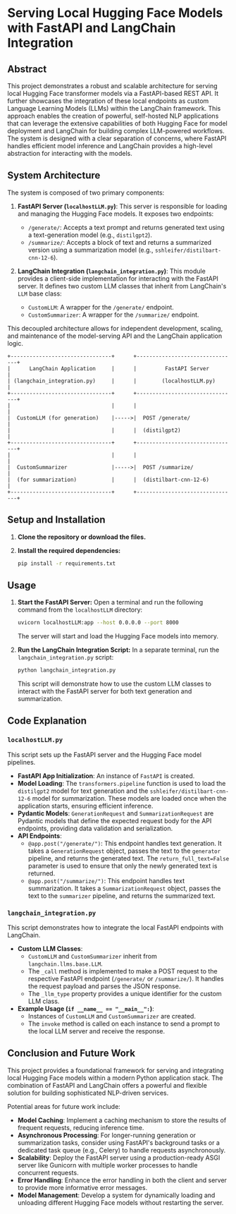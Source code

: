 # Serving Local Hugging Face Models with FastAPI and LangChain Integration

## Abstract

This project demonstrates a robust and scalable architecture for serving local Hugging Face transformer models via a FastAPI-based REST API. It further showcases the integration of these local endpoints as custom Language Learning Models (LLMs) within the LangChain framework. This approach enables the creation of powerful, self-hosted NLP applications that can leverage the extensive capabilities of both Hugging Face for model deployment and LangChain for building complex LLM-powered workflows. The system is designed with a clear separation of concerns, where FastAPI handles efficient model inference and LangChain provides a high-level abstraction for interacting with the models.

## System Architecture

The system is composed of two primary components:

1.  **FastAPI Server (`localhostLLM.py`)**: This server is responsible for loading and managing the Hugging Face models. It exposes two endpoints:
    *   `/generate/`: Accepts a text prompt and returns generated text using a text-generation model (e.g., `distilgpt2`).
    *   `/summarize/`: Accepts a block of text and returns a summarized version using a summarization model (e.g., `sshleifer/distilbart-cnn-12-6`).

2.  **LangChain Integration (`langchain_integration.py`)**: This module provides a client-side implementation for interacting with the FastAPI server. It defines two custom LLM classes that inherit from LangChain's `LLM` base class:
    *   `CustomLLM`: A wrapper for the `/generate/` endpoint.
    *   `CustomSummarizer`: A wrapper for the `/summarize/` endpoint.

This decoupled architecture allows for independent development, scaling, and maintenance of the model-serving API and the LangChain application logic.

```
+--------------------------------+      +--------------------------------+
|      LangChain Application     |      |         FastAPI Server         |
| (langchain_integration.py)     |      |        (localhostLLM.py)       |
+--------------------------------+      +--------------------------------+
|                                |      |                                |
|  CustomLLM (for generation)    |----->|  POST /generate/               |
|                                |      |  (distilgpt2)                  |
+--------------------------------+      +--------------------------------+
|                                |      |                                |
|  CustomSummarizer              |----->|  POST /summarize/              |
|  (for summarization)           |      |  (distilbart-cnn-12-6)         |
+--------------------------------+      +--------------------------------+
```

## Setup and Installation

1.  **Clone the repository or download the files.**

2.  **Install the required dependencies:**
    ```bash
    pip install -r requirements.txt
    ```

## Usage

1.  **Start the FastAPI Server:**
    Open a terminal and run the following command from the `localhostLLM` directory:
    ```bash
    uvicorn localhostLLM:app --host 0.0.0.0 --port 8000
    ```
    The server will start and load the Hugging Face models into memory.

2.  **Run the LangChain Integration Script:**
    In a separate terminal, run the `langchain_integration.py` script:
    ```bash
    python langchain_integration.py
    ```
    This script will demonstrate how to use the custom LLM classes to interact with the FastAPI server for both text generation and summarization.

## Code Explanation

### `localhostLLM.py`

This script sets up the FastAPI server and the Hugging Face model pipelines.

-   **FastAPI App Initialization**: An instance of `FastAPI` is created.
-   **Model Loading**: The `transformers.pipeline` function is used to load the `distilgpt2` model for text generation and the `sshleifer/distilbart-cnn-12-6` model for summarization. These models are loaded once when the application starts, ensuring efficient inference.
-   **Pydantic Models**: `GenerationRequest` and `SummarizationRequest` are Pydantic models that define the expected request body for the API endpoints, providing data validation and serialization.
-   **API Endpoints**:
    -   `@app.post("/generate/")`: This endpoint handles text generation. It takes a `GenerationRequest` object, passes the text to the `generator` pipeline, and returns the generated text. The `return_full_text=False` parameter is used to ensure that only the newly generated text is returned.
    -   `@app.post("/summarize/")`: This endpoint handles text summarization. It takes a `SummarizationRequest` object, passes the text to the `summarizer` pipeline, and returns the summarized text.

### `langchain_integration.py`

This script demonstrates how to integrate the local FastAPI endpoints with LangChain.

-   **Custom LLM Classes**:
    -   `CustomLLM` and `CustomSummarizer` inherit from `langchain.llms.base.LLM`.
    -   The `_call` method is implemented to make a POST request to the respective FastAPI endpoint (`/generate/` or `/summarize/`). It handles the request payload and parses the JSON response.
    -   The `_llm_type` property provides a unique identifier for the custom LLM class.
-   **Example Usage (`if __name__ == "__main__":`)**:
    -   Instances of `CustomLLM` and `CustomSummarizer` are created.
    -   The `invoke` method is called on each instance to send a prompt to the local LLM server and receive the response.

## Conclusion and Future Work

This project provides a foundational framework for serving and integrating local Hugging Face models within a modern Python application stack. The combination of FastAPI and LangChain offers a powerful and flexible solution for building sophisticated NLP-driven services.

Potential areas for future work include:

-   **Model Caching**: Implement a caching mechanism to store the results of frequent requests, reducing inference time.
-   **Asynchronous Processing**: For longer-running generation or summarization tasks, consider using FastAPI's background tasks or a dedicated task queue (e.g., Celery) to handle requests asynchronously.
-   **Scalability**: Deploy the FastAPI server using a production-ready ASGI server like Gunicorn with multiple worker processes to handle concurrent requests.
-   **Error Handling**: Enhance the error handling in both the client and server to provide more informative error messages.
-   **Model Management**: Develop a system for dynamically loading and unloading different Hugging Face models without restarting the server.
